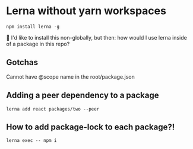 # Lerna without yarn workspaces

```
npm install lerna -g
```

:thinking: I'd like to install this non-globally, but then: how would I use lerna inside of a package in this repo?


## Gotchas
Cannot have @scope name in the root/package.json 

## Adding a peer dependency to a package


```
lerna add react packages/two --peer
```

## How to add package-lock to each package?!

```
lerna exec -- npm i
```